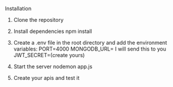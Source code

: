 Installation

1. Clone the repository

2. Install dependencies
npm install

3. Create a .env file in the root directory and add the environment variables:
PORT=4000
MONGODB_URL= I will send this to you
JWT_SECRET=(create yours)

4. Start the server
nodemon app.js

5. Create your apis and test it